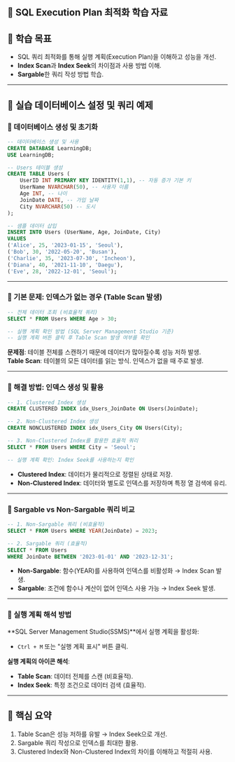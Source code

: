 ## 🚀 SQL Execution Plan 최적화 학습 자료

## 🌟 학습 목표
- SQL 쿼리 최적화를 통해 실행 계획(Execution Plan)을 이해하고 성능을 개선.
- **Index Scan**과 **Index Seek**의 차이점과 사용 방법 이해.
- **Sargable**한 쿼리 작성 방법 학습.

---

## 📂 실습 데이터베이스 설정 및 쿼리 예제

### 📌 데이터베이스 생성 및 초기화
```sql
-- 데이터베이스 생성 및 사용
CREATE DATABASE LearningDB;
USE LearningDB;

-- Users 테이블 생성
CREATE TABLE Users (
    UserID INT PRIMARY KEY IDENTITY(1,1), -- 자동 증가 기본 키
    UserName NVARCHAR(50), -- 사용자 이름
    Age INT, -- 나이
    JoinDate DATE, -- 가입 날짜
    City NVARCHAR(50) -- 도시
);

-- 샘플 데이터 삽입
INSERT INTO Users (UserName, Age, JoinDate, City)
VALUES 
('Alice', 25, '2023-01-15', 'Seoul'),
('Bob', 30, '2022-05-20', 'Busan'),
('Charlie', 35, '2023-07-30', 'Incheon'),
('Diana', 40, '2021-11-10', 'Daegu'),
('Eve', 28, '2022-12-01', 'Seoul');
```

---

### 📌 기본 문제: 인덱스가 없는 경우 (Table Scan 발생)
```sql
-- 전체 데이터 조회 (비효율적 쿼리)
SELECT * FROM Users WHERE Age > 30;

-- 실행 계획 확인 방법 (SQL Server Management Studio 기준)
-- 실행 계획 버튼 클릭 후 Table Scan 발생 여부를 확인
```

**문제점**: 테이블 전체를 스캔하기 때문에 데이터가 많아질수록 성능 저하 발생.  
**Table Scan**: 테이블의 모든 데이터를 읽는 방식. 인덱스가 없을 때 주로 발생.

---

### 📌 해결 방법: 인덱스 생성 및 활용
```sql
-- 1. Clustered Index 생성
CREATE CLUSTERED INDEX idx_Users_JoinDate ON Users(JoinDate);

-- 2. Non-Clustered Index 생성
CREATE NONCLUSTERED INDEX idx_Users_City ON Users(City);

-- 3. Non-Clustered Index를 활용한 효율적 쿼리
SELECT * FROM Users WHERE City = 'Seoul';

-- 실행 계획 확인: Index Seek를 사용하는지 확인
```

- **Clustered Index**: 데이터가 물리적으로 정렬된 상태로 저장.
- **Non-Clustered Index**: 데이터와 별도로 인덱스를 저장하며 특정 열 검색에 유리.

---

### 📌 Sargable vs Non-Sargable 쿼리 비교
```sql
-- 1. Non-Sargable 쿼리 (비효율적)
SELECT * FROM Users WHERE YEAR(JoinDate) = 2023;

-- 2. Sargable 쿼리 (효율적)
SELECT * FROM Users 
WHERE JoinDate BETWEEN '2023-01-01' AND '2023-12-31';
```

- **Non-Sargable**: 함수(YEAR)를 사용하여 인덱스를 비활성화 → Index Scan 발생.
- **Sargable**: 조건에 함수나 계산이 없어 인덱스 사용 가능 → Index Seek 발생.

---

### 📌 실행 계획 해석 방법
**SQL Server Management Studio(SSMS)**에서 실행 계획을 활성화:
- `Ctrl + M` 또는 "실행 계획 표시" 버튼 클릭.

**실행 계획의 아이콘 해석**:
- **Table Scan**: 데이터 전체를 스캔 (비효율적).
- **Index Seek**: 특정 조건으로 데이터 검색 (효율적).

---

## 🎯 핵심 요약
1. Table Scan은 성능 저하를 유발 → Index Seek으로 개선.
2. Sargable 쿼리 작성으로 인덱스를 최대한 활용.
3. Clustered Index와 Non-Clustered Index의 차이를 이해하고 적절히 사용.
